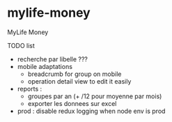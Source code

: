 # mylife-money
MyLife Money

TODO list
 - recherche par libelle ???
 - mobile adaptations
   - breadcrumb for group on mobile
   - operation detail view to edit it easily
 - reports :
   - groupes par an (+ /12 pour moyenne par mois)
   - exporter les donnees sur excel
 - prod : disable redux logging when node env is prod

